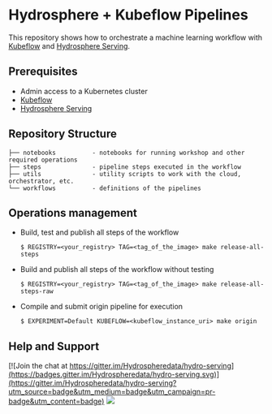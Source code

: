 # Hydrosphere + Kubeflow Pipelines 

This repository shows how to orchestrate a machine learning workflow with [Kubeflow](https://www.kubeflow.org/) and [Hydrosphere Serving](https://hydrosphere.io/serving/).

## Prerequisites

- Admin access to a Kubernetes cluster
- [Kubeflow](https://www.kubeflow.org/docs/started/getting-started/)
- [Hydrosphere Serving](https://hydrosphere.io/serving-docs/installation.html#kubernetes)

## Repository Structure

```
├── notebooks          - notebooks for running workshop and other required operations
├── steps              - pipeline steps executed in the workflow 
├── utils              - utility scripts to work with the cloud, orchestrator, etc.
└── workflows          - definitions of the pipelines
```

## Operations management
* Build, test and publish all steps of the workflow
    ```
    $ REGISTRY=<your_registry> TAG=<tag_of_the_image> make release-all-steps
    ```
* Build and publish all steps of the workflow without testing
    ```
    $ REGISTRY=<your_registry> TAG=<tag_of_the_image> make release-all-steps-raw
    ```
* Compile and submit origin pipeline for execution
    ```
    $ EXPERIMENT=Default KUBEFLOW=<kubeflow_instance_uri> make origin
    ```

## Help and Support
[![Join the chat at https://gitter.im/Hydrospheredata/hydro-serving](https://badges.gitter.im/Hydrospheredata/hydro-serving.svg)](https://gitter.im/Hydrospheredata/hydro-serving?utm_source=badge&utm_medium=badge&utm_campaign=pr-badge&utm_content=badge)
[![](https://img.shields.io/badge/documentation-latest-af1a97.svg)](https://hydrosphere.io/serving-docs/) 
